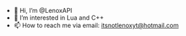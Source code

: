 - 👋 Hi, I’m @LenoxAPI
- 👀 I’m interested in Lua and C++
- 📫 How to reach me via email: itsnotlenoxyt@hotmail.com

